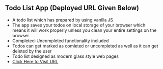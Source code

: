 ## Todo List App (Deployed URL Given Below)

* A todo list which has prepared by using vanilla JS
* The app saves your todos on local storage of your browser which means it will work properly unless you clean your entire settings on the browser
* Completed-Uncompleted functionality included
* Todos can get marked as comleted or uncompleted as well as it can get deleted by the user
* Todo list designed as modern glass style web pages
* [Click Here to Visit URL](https://todolist-app-vanillajs.netlify.app)
